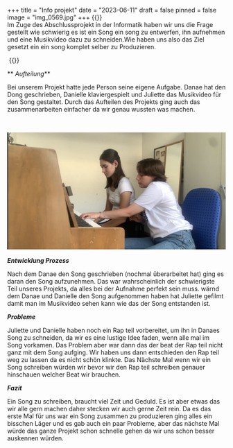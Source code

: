 +++
title = "Info projekt"
date = "2023-06-11"
draft = false
pinned = false
image = "img_0569.jpg"
+++
{{<lead>}}\
Im Zuge des Abschlussprojekt in der Informatik haben wir uns die Frage gestellt wie schwierig es ist ein Song ein song zu entwerfen, ihn aufnehmen und eine Musikvideo dazu zu schneiden.Wie haben uns also das Ziel gesetzt ein ein song komplet selber zu Produzieren.

 {{</lead>}}





** *Aufteilung***

Bei unserem Projekt hatte jede Person seine eigene Aufgabe. Danae hat den Dong geschrieben, Danielle klaviergespielt und Juliette das Musikvideo für den Song gestaltet. Durch das Aufteilen des Projekts ging auch das zusammenarbeiten einfacher da wir genau wussten was machen.

 

![](img_0569.jpg)

***Entwicklung Prozess***

Nach dem Danae den Song geschrieben (nochmal überarbeitet hat) ging es daran den Song aufzunehmen. Das war wahrscheinlich der schwierigste Teil unseres Projekts, da alles bei der Aufnahme perfekt sein muss. wärnd dem Danae und Danielle den Song aufgenommen haben hat Juliette gefilmt damit man im Musikvideo sehen kann wie das der Song entstanden ist.



***Probleme***

Juliette und Danielle haben noch ein Rap teil vorbereitet, um ihn in Danaes Song zu schneiden, da wir es eine lustige Idee faden, wenn alle mal im Song vorkamen. Das Problem aber war dann das der beat der Rap teil nicht ganz mit dem Song aufging. Wir haben uns dann entschieden den Rap teil weg zu lassen da es nicht schön klinkte. Das Nächste Mal wenn wir ein Song schreiben würden wir bevor wir den Rap teil schreiben genauer hinschauen welcher Beat wir brauchen.



***Fazit***

Ein Song zu schreiben, braucht viel Zeit und Geduld. Es ist aber etwas das wir alle gern machen daher stecken wir auch gerne Zeit rein. Da es das erste Mal für uns war ein Song zusammen zu produzieren ging alles ein bisschen Läger und es gab auch ein paar Probleme, aber das nächste Mal würde das ganze Projekt schon schnelle gehen da wir uns schon besser auskennen würden.